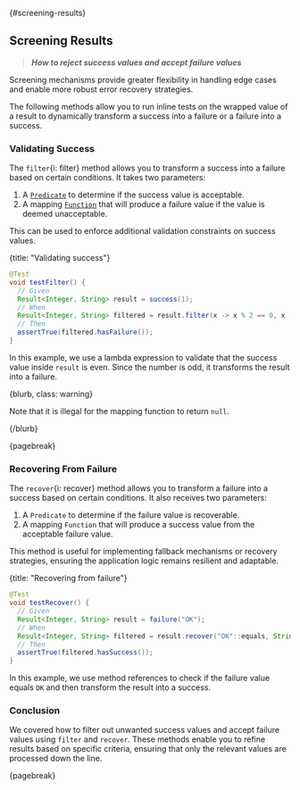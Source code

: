 
{#screening-results}
## Screening Results

> ***How to reject success values and accept failure values***

Screening mechanisms provide greater flexibility in handling edge cases and enable more robust error recovery strategies.

The following methods allow you to run inline tests on the wrapped value of a result to dynamically transform a success into a failure or a failure into a success.


### Validating Success

The `filter`{i: filter} method allows you to transform a success into a failure based on certain conditions. It takes two parameters:

1. A [`Predicate`](https://docs.oracle.com/en/java/javase/21/docs/api/java.base/java/util/function/Predicate.html) to determine if the success value is acceptable.
2. A mapping [`Function`](https://docs.oracle.com/en/java/javase/21/docs/api/java.base/java/util/function/Function.html) that will produce a failure value if the value is deemed unacceptable.

This can be used to enforce additional validation constraints on success values.

{title: "Validating success"}
```java
@Test
void testFilter() {
  // Given
  Result<Integer, String> result = success(1);
  // When
  Result<Integer, String> filtered = result.filter(x -> x % 2 == 0, x -> "It's odd");
  // Then
  assertTrue(filtered.hasFailure());
}
```

In this example, we use a lambda expression to validate that the success value inside `result` is even. Since the number is odd, it transforms the result into a failure.

{blurb, class: warning}

Note that it is illegal for the mapping function to return `null`.

{/blurb}

{pagebreak}


### Recovering From Failure

The `recover`{i: recover} method allows you to transform a failure into a success based on certain conditions. It also receives two parameters:

1. A `Predicate` to determine if the failure value is recoverable.
2. A mapping `Function` that will produce a success value from the acceptable failure value.

This method is useful for implementing fallback mechanisms or recovery strategies, ensuring the application logic remains resilient and adaptable.

{title: "Recovering from failure"}
```java
@Test
void testRecover() {
  // Given
  Result<Integer, String> result = failure("OK");
  // When
  Result<Integer, String> filtered = result.recover("OK"::equals, String::length);
  // Then
  assertTrue(filtered.hasSuccess());
}
```

In this example, we use method references to check if the failure value equals `OK` and then transform the result into a success.


### Conclusion

We covered how to filter out unwanted success values and accept failure values using `filter` and `recover`. These methods enable you to refine results based on specific criteria, ensuring that only the relevant values are processed down the line.

{pagebreak}
